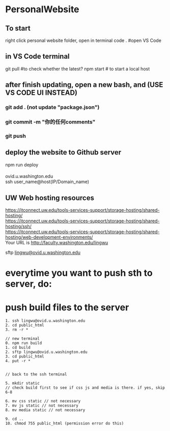 # PersonalWebsite

## To start
right click personal website folder,
open in terminal
code . #open VS Code

## in VS Code terminal
git pull #to check whether the latest?
npm start # to start a local host



## after finish updating, open a new bash, and (USE VS CODE UI INSTEAD)
### git add . (not update "package.json")
### git commit -m "你的任何comments"
### git push

## deploy the website to Github server
npm run deploy

#### 
ovid.u.washington.edu  
ssh user_name@host(IP/Domain_name)  


## UW Web hosting resources
https://itconnect.uw.edu/tools-services-support/storage-hosting/shared-hosting/  
https://itconnect.uw.edu/tools-services-support/storage-hosting/shared-hosting/ssh/  
https://itconnect.uw.edu/tools-services-support/storage-hosting/shared-hosting/web-development-environments/  
Your URL is http://faculty.washington.edu/lingwu


sftp lingwu@ovid.u.washington.edu

# everytime you want to push sth to server, do:   
<!-- npm run build    -->

# push build files to the server
    1. ssh lingwu@ovid.u.washington.edu
    2. cd public_html
    3. rm -r *

    // new terminal  
    0. npm run build
    1. cd build
    2. sftp lingwu@ovid.u.washington.edu
    3. cd public_html
    4. put -r *


    // back to the ssh terminal
    
    5. mkdir static
    // check build first to see if css js and media is there. if yes, skip 6-8

    6. mv css static // not necessary
    7. mv js static // not necessary
    8. mv media static // not necessary
    
    9. cd ..
    10. chmod 755 public_html (permission error do this)